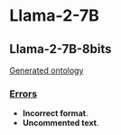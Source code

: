 # Llama-2-7B

## Llama-2-7B-8bits

[Generated ontology](./ontology.txt)


### [Errors](./ontology_notes.txt)

-   **Incorrect format**.
-   **Uncommented text**.